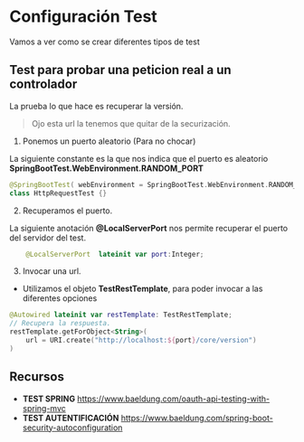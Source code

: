 # Configuración Test

Vamos a ver como se crear diferentes tipos de test

## Test para probar una peticion real a un controlador

La prueba lo que hace es recuperar la versión.

> Ojo esta url la tenemos que quitar de la securización.

1. Ponemos un puerto aleatorio (Para no chocar)

La siguiente constante es la que nos indica que el puerto es aleatorio **SpringBootTest.WebEnvironment.RANDOM_PORT**

```kotlin
@SpringBootTest( webEnvironment = SpringBootTest.WebEnvironment.RANDOM_PORT  )
class HttpRequestTest {}
```
2. Recuperamos el puerto.

La siguiente anotación **@LocalServerPort** nos permite recuperar el puerto del servidor del test.
```kotlin
    @LocalServerPort  lateinit var port:Integer;
```

3. Invocar una url.

* Utilizamos el objeto **TestRestTemplate**, para poder invocar a las diferentes opciones

```kotlin
@Autowired lateinit var restTemplate: TestRestTemplate;
// Recupera la respuesta.
restTemplate.getForObject<String>(
    url = URI.create("http://localhost:${port}/core/version")
)
```

## Recursos

* **TEST SPRING** https://www.baeldung.com/oauth-api-testing-with-spring-mvc
* **TEST AUTENTIFICACIÓN** https://www.baeldung.com/spring-boot-security-autoconfiguration